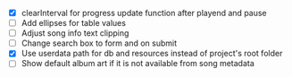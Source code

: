 - [x] clearInterval for progress update function after playend and pause
- [ ] Add ellipses for table values
- [ ] Adjust song info text clipping
- [ ] Change search box to form and on submit
- [x] Use userdata path for db and resources instead of project's root folder
- [ ] Show default album art if it is not available from song metadata